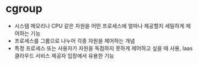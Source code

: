 # cgroup
- 시스템 메모리나 CPU 같은 자원을 어떤 프로세스에 얼마나 제공할지 세밀하게 제어하는 기능
- 프로세스를 그룹으로 나누어 각종 자원을 제어하는 개념
- 특정 프로세스 또는 사용자가 자원을 독점하지 못하게 제어하고 싶을 때 사용, Iaas 클라우드 서비스 제공자 입장에서 유용한 기능

